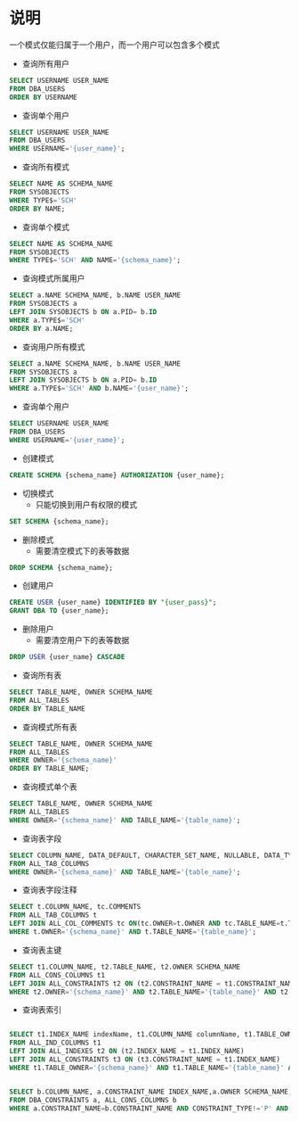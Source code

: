 # 说明

一个模式仅能归属于一个用户，而一个用户可以包含多个模式

* 查询所有用户

```sql
SELECT USERNAME USER_NAME
FROM DBA_USERS
ORDER BY USERNAME
```

* 查询单个用户

```sql
SELECT USERNAME USER_NAME
FROM DBA_USERS
WHERE USERNAME='{user_name}';
```

* 查询所有模式

```sql
SELECT NAME AS SCHEMA_NAME
FROM SYSOBJECTS 
WHERE TYPE$='SCH'
ORDER BY NAME;
```

* 查询单个模式

```sql
SELECT NAME AS SCHEMA_NAME 
FROM SYSOBJECTS 
WHERE TYPE$='SCH' AND NAME='{schema_name}';
```

* 查询模式所属用户

```sql
SELECT a.NAME SCHEMA_NAME, b.NAME USER_NAME
FROM SYSOBJECTS a
LEFT JOIN SYSOBJECTS b ON a.PID= b.ID
WHERE a.TYPE$='SCH'
ORDER BY a.NAME;
```

* 查询用户所有模式

```sql
SELECT a.NAME SCHEMA_NAME, b.NAME USER_NAME
FROM SYSOBJECTS a
LEFT JOIN SYSOBJECTS b ON a.PID= b.ID
WHERE a.TYPE$='SCH' AND b.NAME='{user_name}';
```

* 查询单个用户

```sql
SELECT USERNAME USER_NAME
FROM DBA_USERS
WHERE USERNAME='{user_name}';
```

* 创建模式

```sql
CREATE SCHEMA {schema_name} AUTHORIZATION {user_name};
```

* 切换模式
  * 只能切换到用户有权限的模式

```sql
SET SCHEMA {schema_name};
```

* 删除模式
  * 需要清空模式下的表等数据

```sql
DROP SCHEMA {schema_name};
```

* 创建用户

```sql
CREATE USER {user_name} IDENTIFIED BY "{user_pass}";
GRANT DBA TO {user_name};
```

* 删除用户
  * 需要清空用户下的表等数据

```sql
DROP USER {user_name} CASCADE
```

* 查询所有表

```sql
SELECT TABLE_NAME, OWNER SCHEMA_NAME
FROM ALL_TABLES
ORDER BY TABLE_NAME 
```

* 查询模式所有表

```sql
SELECT TABLE_NAME, OWNER SCHEMA_NAME
FROM ALL_TABLES
WHERE OWNER='{schema_name}'
ORDER BY TABLE_NAME;
```

* 查询模式单个表

```sql
SELECT TABLE_NAME, OWNER SCHEMA_NAME
FROM ALL_TABLES
WHERE OWNER='{schema_name}' AND TABLE_NAME='{table_name}';
```

* 查询表字段

```sql
SELECT COLUMN_NAME, DATA_DEFAULT, CHARACTER_SET_NAME, NULLABLE, DATA_TYPE, DATA_LENGTH, DATA_PRECISION, DATA_SCALE, TABLE_NAME, OWNER SCHEMA_NAME
FROM ALL_TAB_COLUMNS
WHERE OWNER='{schema_name}' AND TABLE_NAME='{table_name}';
```

* 查询表字段注释

```sql
SELECT t.COLUMN_NAME, tc.COMMENTS
FROM ALL_TAB_COLUMNS t
LEFT JOIN ALL_COL_COMMENTS tc ON(tc.OWNER=t.OWNER AND tc.TABLE_NAME=t.TABLE_NAME AND tc.COLUMN_NAME=t.COLUMN_NAME)
WHERE t.OWNER='{schema_name}' AND t.TABLE_NAME='{table_name}';
```

* 查询表主键

```sql
SELECT t1.COLUMN_NAME, t2.TABLE_NAME, t2.OWNER SCHEMA_NAME
FROM ALL_CONS_COLUMNS t1
LEFT JOIN ALL_CONSTRAINTS t2 ON (t2.CONSTRAINT_NAME = t1.CONSTRAINT_NAME)
WHERE t2.OWNER='{schema_name}' AND t2.TABLE_NAME='{table_name}' AND t2.CONSTRAINT_TYPE = 'P'
```

* 查询表索引

```sql

SELECT t1.INDEX_NAME indexName, t1.COLUMN_NAME columnName, t1.TABLE_OWNER ownerName, t1.TABLE_NAME tableName, t2.UNIQUENESS 
FROM ALL_IND_COLUMNS t1
LEFT JOIN ALL_INDEXES t2 ON (t2.INDEX_NAME = t1.INDEX_NAME)
LEFT JOIN ALL_CONSTRAINTS t3 ON (t3.CONSTRAINT_NAME = t1.INDEX_NAME)
WHERE t1.TABLE_OWNER='{schema_name}' AND t1.TABLE_NAME='{table_name}' AND (t3.CONSTRAINT_TYPE !='P' OR t3.CONSTRAINT_TYPE = '' OR t3.CONSTRAINT_TYPE IS NULL)


SELECT b.COLUMN_NAME, a.CONSTRAINT_NAME INDEX_NAME,a.OWNER SCHEMA_NAME,a.TABLE_NAME,
FROM DBA_CONSTRAINTS a, ALL_CONS_COLUMNS b 
WHERE a.CONSTRAINT_NAME=b.CONSTRAINT_NAME AND CONSTRAINT_TYPE!='P' AND a.OWNER='{schema_name}' AND a.TABLE_NAME='{table_name}';

```